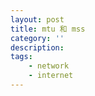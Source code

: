 ```yaml
---
layout: post
title: mtu 和 mss
category: ''
description: 
tags:
    - network
    - internet
---
```

